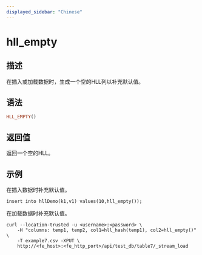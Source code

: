 ```yaml
---
displayed_sidebar: "Chinese"
---
```


# hll_empty

## 描述

在插入或加载数据时，生成一个空的HLL列以补充默认值。

## 语法

```Haskell
HLL_EMPTY()
```

## 返回值

返回一个空的HLL。

## 示例

在插入数据时补充默认值。

```plain text
insert into hllDemo(k1,v1) values(10,hll_empty());
```

在加载数据时补充默认值。

```plain text
curl --location-trusted -u <username>:<password> \
    -H "columns: temp1, temp2, col1=hll_hash(temp1), col2=hll_empty()" \
    -T example7.csv -XPUT \
    http://<fe_host>:<fe_http_port>/api/test_db/table7/_stream_load
```
